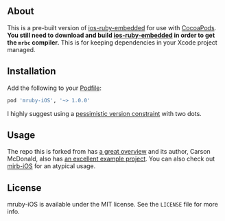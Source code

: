 ## About

This is a pre-built version of [ios-ruby-embedded](https://github.com/carsonmcdonald/ios-ruby-embedded) for use with [CocoaPods](https://github.com/CocoaPods/CocoaPods). **You still need to download and build [ios-ruby-embedded](https://github.com/carsonmcdonald/ios-ruby-embedded) in order to get the `mrbc` compiler.** This is for keeping dependencies in your Xcode project managed.

## Installation

Add the following to your [Podfile](https://github.com/CocoaPods/CocoaPods/wiki/A-Podfile):

``` ruby
pod 'mruby-iOS', '~> 1.0.0'
```

I highly suggest using a [pessimistic version constraint](http://docs.rubygems.org/read/chapter/16#page74) with two dots.

## Usage

The repo this is forked from has [a great overview](https://github.com/carsonmcdonald/ios-ruby-embedded#example-use) and its author, Carson McDonald, also has [an excellent example project](https://github.com/carsonmcdonald/MRubyiOSExample). You can also check out [mirb-iOS](https://github.com/jzzocc/mirb-iOS) for an atypical usage.

## License

mruby-iOS is available under the MIT license. See the `LICENSE` file for more info.
